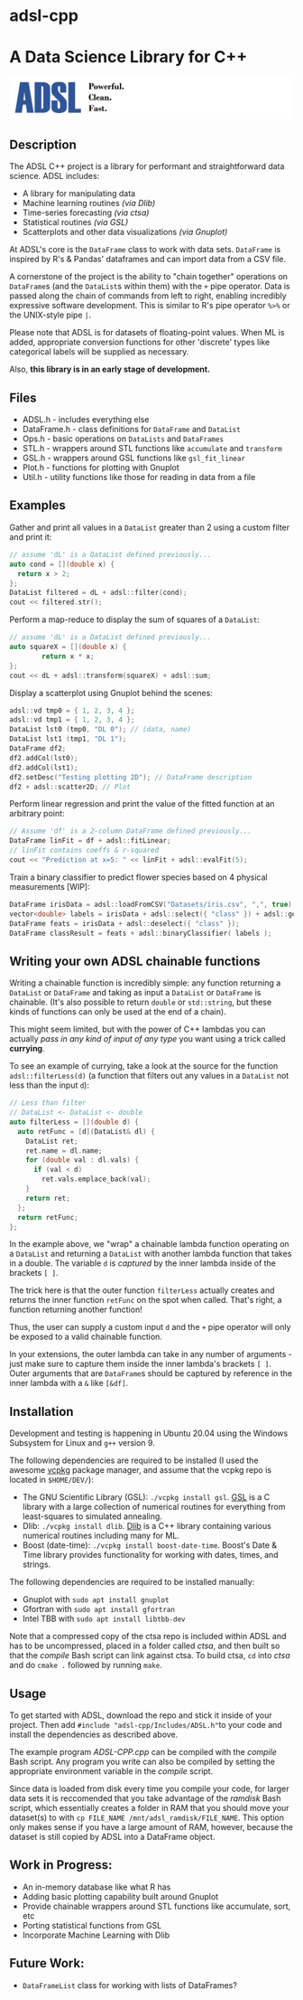 # adsl-cpp
# A Data Science Library for C++
![logo](logo.png)
## Description
The ADSL C++ project is a library for performant and straightforward data science. ADSL includes:

* A library for manipulating data
* Machine learning routines _(via Dlib)_
* Time-series forecasting _(via ctsa)_
* Statistical routines _(via GSL)_
* Scatterplots and other data visualizations _(via Gnuplot)_

At ADSL's core is the `DataFrame` class to work with data sets. `DataFrame` is inspired by R's & Pandas' dataframes and can import data from a CSV file.

A cornerstone of the project is the ability to "chain together" operations on `DataFrame`s (and the `DataList`s within them) with the `+` pipe operator. Data is passed along the chain of commands from left to right, enabling incredibly expressive software development. This is similar to R's pipe operator `%>%` or the UNIX-style pipe `|`.

Please note that ADSL is for datasets of floating-point values. When ML is added, appropriate conversion functions for other 'discrete' types like categorical labels will be supplied as necessary.

Also, **this library is in an early stage of development.**

## Files
* ADSL.h - includes everything else
* DataFrame.h - class definitions for `DataFrame` and `DataList`
* Ops.h - basic operations on `DataLists` and `DataFrames`
* STL.h - wrappers around STL functions like `accumulate` and `transform`
* GSL.h - wrappers around GSL functions like `gsl_fit_linear`
* Plot.h - functions for plotting with Gnuplot
* Util.h - utility functions like those for reading in data from a file

## Examples

Gather and print all values in a `DataList` greater than 2 using a custom filter and print it:
```c
// assume 'dL' is a DataList defined previously...
auto cond = [](double x) {
  return x > 2;
};
DataList filtered = dL + adsl::filter(cond);
cout << filtered.str();
```
Perform a map-reduce to display the sum of squares of a `DataList`:
```c
// assume 'dL' is a DataList defined previously...
auto squareX = [](double x) {
        return x * x;
};
cout << dL + adsl::transform(squareX) + adsl::sum;
```
Display a scatterplot using Gnuplot behind the scenes:
```c
adsl::vd tmp0 = { 1, 2, 3, 4 };
adsl::vd tmp1 = { 1, 2, 3, 4 };
DataList lst0 (tmp0, "DL 0"); // (data, name)
DataList lst1 (tmp1, "DL 1");
DataFrame df2;
df2.addCol(lst0);
df2.addCol(lst1);
df2.setDesc("Testing plotting 2D"); // DataFrame description
df2 + adsl::scatter2D; // Plot
```
Perform linear regression and print the value of the fitted function at an arbitrary point:
```cpp
// Assume 'df' is a 2-column DataFrame defined previously...
DataFrame linFit = df + adsl::fitLinear;
// linFit contains coeffs & r-squared
cout << "Prediction at x=5: " << linFit + adsl::evalFit(5);
```
Train a binary classifier to predict flower species based on 4 physical measurements [WIP]:
```cpp
DataFrame irisData = adsl::loadFromCSV("Datasets/iris.csv", ",", true);
vector<double> labels = irisData + adsl::select({ "class" }) + adsl::getFirst + adsl::toVec;
DataFrame feats = irisData + adsl::deselect({ "class" });
DataFrame classResult = feats + adsl::binaryClassifier( labels );
```

## Writing your own ADSL chainable functions

Writing a chainable function is incredibly simple: any function returning a `DataList` or `DataFrame` and taking as input a `DataList` or `DataFrame` is chainable. (It's also possible to return `double` or `std::string`, but these kinds of functions can only be used at the end of a chain). 

This might seem limited, but with the power of C++ lambdas you can actually _pass in any kind of input of any type_ you want using a trick called **currying**.

To see an example of currying, take a look at the source for the function `adsl::filterLess(d)` (a function that filters out any values in a `DataList` not less than the input `d`):
```cpp
// Less than filter
// DataList <- DataList <- double
auto filterLess = [](double d) {
  auto retFunc = [d](DataList& dl) {
    DataList ret;
    ret.name = dl.name;
    for (double val : dl.vals) {
      if (val < d)
        ret.vals.emplace_back(val);
    }
    return ret;
  };
  return retFunc;
};
```

In the example above, we "wrap" a chainable lambda function operating on a `DataList` and returning a `DataList` with another lambda function that takes in a double. The variable `d` is _captured_ by the inner lambda inside of the brackets `[ ]`.

The trick here is that the outer function `filterLess` actually creates and returns the inner function `retFunc` on the spot when called. That's right, a function returning another function!

Thus, the user can supply a custom input `d` and the `+` pipe operator will only be exposed to a valid chainable function. 

In your extensions, the outer lambda can take in any number of arguments - just make sure to capture them inside the inner lambda's brackets `[ ]`. Outer arguments that are `DataFrame`s should be captured by reference in the inner lambda with a `&` like `[&df]`.

## Installation

Development and testing is happening in Ubuntu 20.04 using the Windows Subsystem for Linux and `g++` version 9.

The following dependencies are required to be installed (I used the awesome [vcpkg](https://vcpkg.io/en/getting-started.html) package manager, and assume that the vcpkg repo is located in `$HOME/DEV/`):
* The GNU Scientific Library (GSL): `./vcpkg install gsl`. [GSL](https://www.gnu.org/software/gsl/#subjects) is a C library with a large collection of numerical routines for everything from least-squares to simulated annealing.
* Dlib: `./vcpkg install dlib`. [Dlib](http://dlib.net/ml.html) is a C++ library containing various numerical routines including many for ML.
* Boost (date-time): `./vcpkg install boost-date-time`. Boost's Date & Time library provides functionality for working with dates, times, and strings.

The following dependencies are required to be installed manually:
* Gnuplot with `sudo apt install gnuplot`
* Gfortran with `sudo apt install gfortran`
* Intel TBB with `sudo apt install libtbb-dev`

Note that a compressed copy of the ctsa repo is included within ADSL and has to be uncompressed, placed in a folder called *ctsa*, and then built so that the *compile* Bash script can link against ctsa. To build ctsa, `cd` into *ctsa* and do `cmake .` followed by running `make`.

## Usage

To get started with ADSL, download the repo and stick it inside of your project. Then add `#include "adsl-cpp/Includes/ADSL.h"`to your code and install the dependencies as described above.

The example program *ADSL-CPP.cpp* can be compiled with the _compile_ Bash script. Any program you write can also be compiled by setting the appropriate environment variable in the *compile* script.

Since data is loaded from disk every time you compile your code, for larger data sets it is  reccomended that you take advantage of the *ramdisk* Bash script, which essentially creates a folder in RAM that you should move your dataset(s) to with `cp FILE_NAME /mnt/adsl_ramdisk/FILE_NAME`. This option only makes sense if you have a large amount of RAM, however, because the dataset is still copied by ADSL into a DataFrame object.


## Work in Progress:
* An in-memory database like what R has
* Adding basic plotting capability built around Gnuplot
* Provide chainable wrappers around STL functions like accumulate, sort, etc
* Porting statistical functions from GSL
* Incorporate Machine Learning with Dlib

## Future Work:
* `DataFrameList` class for working with lists of DataFrames?
